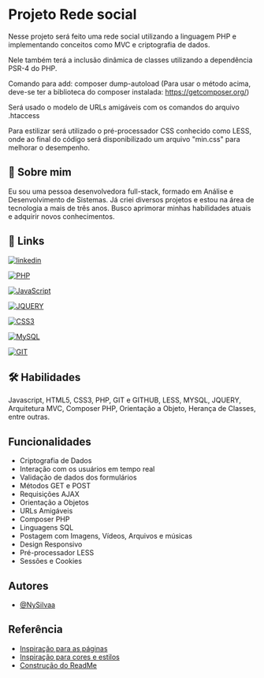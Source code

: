 # Projeto Rede social

Nesse projeto será feito uma rede social utilizando a linguagem PHP e implementando conceitos como MVC e criptografia de dados.

Nele também terá a inclusão dinâmica de classes utilizando a dependência PSR-4 do PHP.

Comando para add: composer dump-autoload
(Para usar o método acima, deve-se ter a biblioteca do composer instalada: https://getcomposer.org/)

Será usado o modelo de URLs amigáveis com os comandos do arquivo .htaccess

Para estilizar será utilizado o pré-processador CSS conhecido como LESS, onde ao final do código será disponibilizado um arquivo "min.css" para melhorar o desempenho.


## 🚀 Sobre mim
Eu sou uma pessoa desenvolvedora full-stack, formado em Análise e Desenvolvimento de Sistemas. Já criei diversos projetos e estou na área de tecnologia a mais de três anos. Busco aprimorar minhas habilidades atuais e adquirir novos conhecimentos.


## 🔗 Links

[![linkedin](https://img.shields.io/badge/linkedin-0A66C2?style=for-the-badge&logo=linkedin&logoColor=white)](https://www.linkedin.com/in/nycolas-ramos-da-silva-685a68284/)

[![PHP](https://img.shields.io/badge/PHP-777BB4?style=for-the-badge&logo=php&logoColor=white)](https://www.php.net/docs.php)

[![JavaScript](https://img.shields.io/badge/JavaScript-323330?style=for-the-badge&logo=javascript&logoColor=F7DF1E)](https://developer.mozilla.org/en-US/docs/Web/JavaScript)

[![JQUERY](https://img.shields.io/badge/jQuery-0769AD?style=for-the-badge&logo=jquery&logoColor=white)](https://api.jquery.com/)

[![CSS3](https://img.shields.io/badge/CSS3-1572B6?style=for-the-badge&logo=css3&logoColor=white)](https://developer.mozilla.org/en-US/docs/Web/CSS)

[![MySQL](https://img.shields.io/badge/MySQL-005C84?style=for-the-badge&logo=mysql&logoColor=white)](https://dev.mysql.com/doc/)

[![GIT](https://img.shields.io/badge/GIT-E44C30?style=for-the-badge&logo=git&logoColor=whit)](https://git-scm.com/doc)


## 🛠 Habilidades
Javascript, HTML5, CSS3, PHP, GIT e GITHUB, LESS, MYSQL, JQUERY, Arquitetura MVC, Composer PHP, Orientação a Objeto, Herança de Classes, entre outras.


## Funcionalidades

- Criptografia de Dados
- Interação com os usuários em tempo real
- Validação de dados dos formulários
- Métodos GET e POST
- Requisições AJAX
- Orientação a Objetos
- URLs Amigáveis
- Composer PHP
- Linguagens SQL
- Postagem com Imagens, Vídeos, Arquivos e músicas
- Design Responsivo
- Pré-processador LESS
- Sessões e Cookies


## Autores

- [@NySilvaa](https://github.com/NySilvaa/)


## Referência

 - [Inspiração para as páginas](https://dribbble.com/)
 - [Inspiração para cores e estilos](https://uiverse.io/)
 - [Construção do ReadMe](https://readme.so/pt/editor)